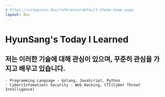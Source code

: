 ```yaml
---
# https://vitepress.dev/reference/default-theme-home-page
layout: doc
---
```


# HyunSang's Today I Learned

## 저는 이러한 기술에 대해 관심이 있으며, 꾸준히 관심을 가지고 배우고 있습니다.
    - Programming Language - Golang, JavaScript, Python
    - Cyber(Infomation) Security - Web Hacking, CTI(Cyber Threat Intelligence)